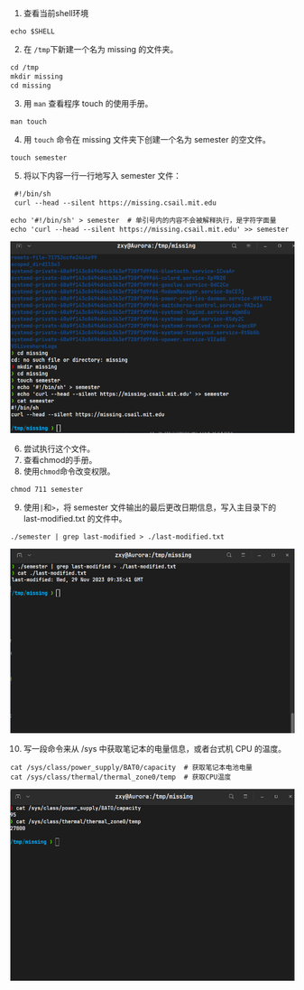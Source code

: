 1. 查看当前shell环境
```shell
echo $SHELL
```
2. 在 `/tmp`下新建一个名为 missing 的文件夹。
```shell
cd /tmp
mkdir missing
cd missing
```

3. 用 `man` 查看程序 touch 的使用手册。
```shell
man touch
```
4. 用 `touch` 命令在 missing 文件夹下创建一个名为 semester 的空文件。
```shell
touch semester
```
5. 将以下内容一行一行地写入 semester 文件：
```shell
 #!/bin/sh
 curl --head --silent https://missing.csail.mit.edu
```
```shell
echo '#!/bin/sh' > semester  # 单引号内的内容不会被解释执行，是字符字面量
echo 'curl --head --silent https://missing.csail.mit.edu' >> semester
```
![task-1-picture](../images/task-1-11-30-383.png)  

6. 尝试执行这个文件。
7. 查看chmod的手册。
8. 使用`chmod`命令改变权限。
```shell
chmod 711 semester
```
9.  使用`|`和`>`，将 semester 文件输出的最后更改日期信息，写入主目录下的 last-modified.txt 的文件中。
```shell
./semester | grep last-modified > ./last-modified.txt
```
![task-1-picture](../images/task-1-11-30-730.png)  

10.  写一段命令来从 /sys 中获取笔记本的电量信息，或者台式机 CPU 的温度。
```shell
cat /sys/class/power_supply/BAT0/capacity  # 获取笔记本电池电量
cat /sys/class/thermal/thermal_zone0/temp  # 获取CPU温度
```
![task-1-picture](../images/task-1-11-30-935.png)  
